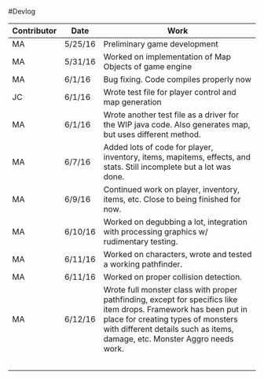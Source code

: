 #Devlog


| Contributor |   Date   |  Work                          |
|-------------|----------|--------------------------------|
|   MA        |  5/25/16 |Preliminary game development    |
|   MA        |  5/31/16 |Worked on implementation of Map Objects of game engine                                |
|    MA          |  6/1/16     |  Bug fixing. Code compiles properly now                              |
|    JC         |  6/1/16     |   Wrote test file for player control and map generation                             |
|   MA          |  6/1/16     |   Wrote another test file as a driver for the WIP java code. Also generates map, but uses different method.                             |
|       MA      |  6/7/16     |   Added lots of code for player,  inventory, items, mapitems, effects, and stats. Still incomplete but a lot was done.                            |
| MA | 6/9/16 | Continued work on player, inventory, items, etc. Close to being finished for now.|
|MA|6/10/16|Worked on degubbing a lot, integration with processing graphics w/ rudimentary testing.|
|MA|6/11/16|Worked on characters, wrote and tested a working pathfinder.|
|MA|6/11/16|Worked on proper collision detection.|
|MA|6/12/16|Wrote full monster class with proper pathfinding, except for specifics like item drops. Framework has been put in place for creating types of monsters with different details such as items, damage, etc. Monster Aggro needs work. |
||||
||||
||||
||||
||||
